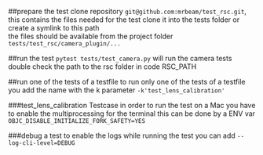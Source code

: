##prepare the test
clone repository `git@github.com:mrbeam/test_rsc.git`, this contains the files needed for the test
clone it into the tests folder or create a symlink to this path  
the files should be available from the project folder ` tests/test_rsc/camera_plugin/...`

##run the test
`pytest tests/test_camera.py` will run the camera tests
double check the path to the rsc folder in code RSC_PATH

##run one of the tests of a testfile
to run only one of the tests of a testfile you add the name with the k parameter `-k'test_lens_calibration'` 

###test_lens_calibration Testcase
in order to run the test on a Mac you have to enable the multiprocessing for the terminal
this can be done by a ENV var `OBJC_DISABLE_INITIALIZE_FORK_SAFETY=YES`

###debug a test
to enable the logs while running the test you can add `--log-cli-level=DEBUG`